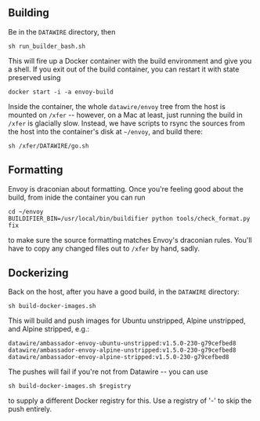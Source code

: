 ## Building

Be in the `DATAWIRE` directory, then

```
sh run_builder_bash.sh
```

This will fire up a Docker container with the build environment and give you a shell. If you exit out of the build container, you can restart it with state preserved using

```
docker start -i -a envoy-build
```

Inside the container, the whole `datawire/envoy` tree from the host is mounted on `/xfer` -- however, on a Mac at least, just running the build in `/xfer` is glacially slow. Instead, we have scripts to rsync the sources from the host into the container's disk at `~/envoy`, and build there:

```
sh /xfer/DATAWIRE/go.sh
```

## Formatting

Envoy is draconian about formatting. Once you're feeling good about the build, from inide the container you can run

```
cd ~/envoy
BUILDIFIER_BIN=/usr/local/bin/buildifier python tools/check_format.py fix
```

to make sure the source formatting matches Envoy's draconian rules. You'll have to copy any changed files out to `/xfer` by hand, sadly.

## Dockerizing

Back on the host, after you have a good build, in the `DATAWIRE` directory:

```
sh build-docker-images.sh
```

This will build and push images for Ubuntu unstripped, Alpine unstripped, and Alpine stripped, e.g.:

```
datawire/ambassador-envoy-ubuntu-unstripped:v1.5.0-230-g79cefbed8
datawire/ambassador-envoy-alpine-unstripped:v1.5.0-230-g79cefbed8
datawire/ambassador-envoy-alpine-stripped:v1.5.0-230-g79cefbed8
```

The pushes will fail if you're not from Datawire -- you can use

```
sh build-docker-images.sh $registry
```

to supply a different Docker registry for this. Use a registry of '-' to skip the push entirely.
